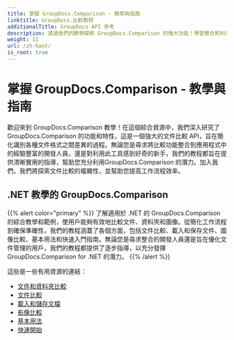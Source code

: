```yaml
---
title: 掌握 GroupDocs.Comparison - 教學與指南
linktitle: GroupDocs.比較教程
additionalTitle: GroupDocs API 參考
description: 透過我們的教學探索 GroupDocs.Comparison 的強大功能！學習整合和利用此 API 進行高效的文件比較。
weight: 11
url: /zh-hant/
is_root: true
---
```


# 掌握 GroupDocs.Comparison - 教學與指南


歡迎來到 GroupDocs.Comparison 教學！在這個綜合資源中，我們深入研究了 GroupDocs.Comparison 的功能和特性，這是一個強大的文件比較 API，旨在簡化識別各種文件格式之間差異的過程。無論您是尋求將比較功能整合到應用程式中的經驗豐富的開發人員，還是對利用此工具感到好奇的新手，我們的教程都旨在提供清晰實用的指導，幫助您充分利用GroupDocs.Comparison 的潛力。加入我們，我們將探索文件比較的複雜性，並幫助您提高工作流程效率。

## .NET 教學的 GroupDocs.Comparison
{{% alert color="primary" %}}
了解適用於 .NET 的 GroupDocs.Comparison 的綜合教學和範例，使用戶能夠有效地比較文件、資料夾和圖像。從簡化工作流程到確保準確性，我們的教程涵蓋了各個方面，包括文件比較、載入和保存文件、圖像比較、基本用法和快速入門指南。無論您是尋求整合的開發人員還是旨在優化文件管理的用戶，我們的教程都提供了逐步指導，以充分發揮 GroupDocs.Comparison for .NET 的潛力。
{{% /alert %}}

這些是一些有用資源的連結：
 
- [文件和資料夾比較](./net/documents-and-folder-comparison/)
- [文件比較](./net/document-comparison/)
- [載入和儲存文檔](./net/loading-and-saving-documents/)
- [影像比較](./net/image-comparison/)
- [基本用法](./net/basic-usage/)
- [快速開始](./net/quick-start/)

